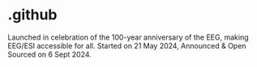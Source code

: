 # .github

Launched in celebration of the 100-year anniversary of the EEG, making EEG/ESI accessible for all. Started on 21 May 2024, Announced & Open Sourced on 6 Sept 2024. 
